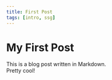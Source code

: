 ```yaml
---
title: First Post
tags: [intro, ssg]
---
```


# My First Post

This is a blog post written in Markdown.  
Pretty cool!
